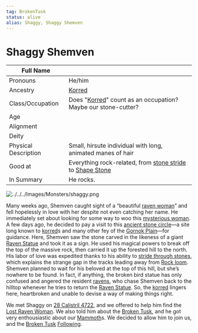 ```yaml
---
tag: BrokenTusk
status: alive
alias: Shaggy, Shaggy Shemven
---
```

# Shaggy Shemven
| Full Name            |                                                                    |
| -------------------- | ------------------------------------------------------------------ |
| Pronouns             | He/him                                                             |
| Ancestry             | [Korred](questforthefrozenflame/docs/Backstory/NPCs/Monsters/Korred.md)                                                         |
| Class/Occupation     | Does "[Korred](questforthefrozenflame/docs/Backstory/NPCs/Monsters/Korred.md)" count as an occupation? Maybe our stone-cutter?  |
| Age                  |                                                                    |
| Alignment            |                                                                    |
| Deity                |                                                                    |
| Physical Description | Small, hirsute individual with long, animated manes of hair        |
| Good at              | Everything rock-related, from [stone stride](questforthefrozenflame/docs/Backstory/Notions/Magic/Stone-Stride.md) to [Shape Stone](questforthefrozenflame/docs/Backstory/Notions/Magic/Shape-Stone.md) |
| In Summary           | He rocks.                                                          |

![../../../Images/Monsters/shaggy.png](questforthefrozenflame/docs/Images/Monsters/shaggy.png)

Many weeks ago, Shemven caught sight of a “beautiful [raven woman](questforthefrozenflame/docs/Backstory/NPCs/Others/Lost-Raven-Woman.md)” and fell hopelessly in love with her despite not even catching her name. He immediately set about looking for some way to woo this [mysterious woman](questforthefrozenflame/docs/Backstory/NPCs/Others/Lost-Raven-Woman.md). A few days ago, he decided to pay a visit to this [ancient stone circle](questforthefrozenflame/docs/Backstory/Places/Places-of-Interest/Rock-loom.md)—a site long known to [korred](questforthefrozenflame/docs/Backstory/NPCs/Monsters/Korred.md)s and many other fey of the [Gornok Plain](questforthefrozenflame/docs/Backstory/Places/Geographical-Features/Gornok-Plain.md)—for guidance. Here, Shemven saw the stone carved in the likeness of a giant [Raven Statue](questforthefrozenflame/docs/Backstory/Places/Places-of-Interest/Rock-loom.md#Raven%20statue) and took it as a sign. He used his magical powers to break off the top of the massive rock, then carried it up the forested hill to the north. His labor of love was expedited thanks to his ability to [stride through stones](questforthefrozenflame/docs/Backstory/Notions/Magic/Stone-Stride.md), which explains the strange gap in the tracks leading away from [Rock loom](questforthefrozenflame/docs/Backstory/Places/Places-of-Interest/Rock-loom.md). Shemven planned to wait for his beloved at the top of this hill, but she’s nowhere to be found. In fact, if anything, the broken bird statue has only confused and angered the resident [ravens](questforthefrozenflame/docs/Backstory/NPCs/Fauna/Swarm-of-ravens.md), who chase Shemven back to the hilltop whenever he tries to return the [Raven Statue](questforthefrozenflame/docs/Backstory/Places/Places-of-Interest/Rock-loom.md#Raven%20statue). So, the [korred](questforthefrozenflame/docs/Backstory/NPCs/Monsters/Korred.md) lingers here, heartbroken and unable to devise a way of making things right.

We met Shaggy on [28 Calistril 4722](questforthefrozenflame/docs/Playing-Notes/Session-2.md#28%20Calistril%204722), and we offered to help him find the [Lost Raven Woman](questforthefrozenflame/docs/Backstory/NPCs/Others/Lost-Raven-Woman.md). We also told him about the [Broken Tusk](questforthefrozenflame/docs/Backstory/Organizations/Broken-Tusk.md), and he got very enthousiastic about our [Mammoth](questforthefrozenflame/docs/Backstory/NPCs/Fauna/Mammoth.md)s. We decided to allow him to join us, and the [Broken Tusk](questforthefrozenflame/docs/Backstory/Organizations/Broken-Tusk.md) [Following](questforthefrozenflame/docs/Backstory/Notions/Following.md). 

